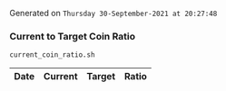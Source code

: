 Generated on `Thursday 30-September-2021 at 20:27:48`

### Current to Target Coin Ratio
`current_coin_ratio.sh`

Date|Current|Target|Ratio
---|---|---|---
